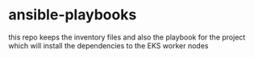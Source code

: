 # ansible-playbooks

this repo keeps the inventory files and also the playbook for the project which will install the dependencies to the EKS worker nodes
